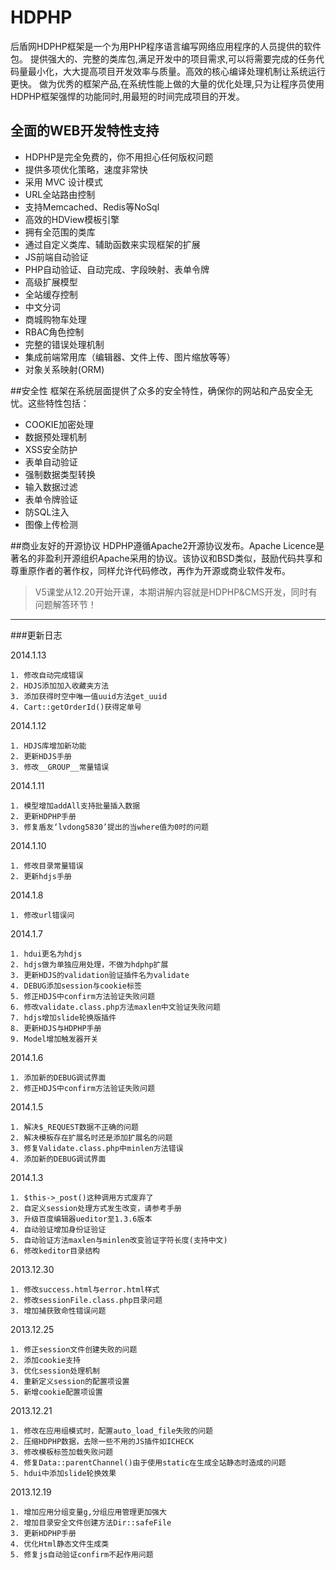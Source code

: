 
# HDPHP
后盾网HDPHP框架是一个为用PHP程序语言编写网络应用程序的人员提供的软件包。 提供强大的、完整的类库包,满足开发中的项目需求,可以将需要完成的任务代码量最小化，大大提高项目开发效率与质量。高效的核心编译处理机制让系统运行更快。
做为优秀的框架产品,在系统性能上做的大量的优化处理,只为让程序员使用HDPHP框架强悍的功能同时,用最短的时间完成项目的开发。


## 全面的WEB开发特性支持
* HDPHP是完全免费的，你不用担心任何版权问题
* 提供多项优化策略，速度非常快
* 采用 MVC 设计模式
* URL全站路由控制
* 支持Memcached、Redis等NoSql
* 高效的HDView模板引擎
* 拥有全范围的类库
* 通过自定义类库、辅助函数来实现框架的扩展
* JS前端自动验证
* PHP自动验证、自动完成、字段映射、表单令牌
* 高级扩展模型
* 全站缓存控制
* 中文分词
* 商城购物车处理
* RBAC角色控制
* 完整的错误处理机制
* 集成前端常用库（编辑器、文件上传、图片缩放等等）
* 对象关系映射(ORM)

##安全性
框架在系统层面提供了众多的安全特性，确保你的网站和产品安全无忧。这些特性包括：

* COOKIE加密处理
* 数据预处理机制
* XSS安全防护
* 表单自动验证
* 强制数据类型转换
* 输入数据过滤
* 表单令牌验证
* 防SQL注入
* 图像上传检测


##商业友好的开源协议
HDPHP遵循Apache2开源协议发布。Apache Licence是著名的非盈利开源组织Apache采用的协议。该协议和BSD类似，鼓励代码共享和尊重原作者的著作权，同样允许代码修改，再作为开源或商业软件发布。


> V5课堂从12.20开始开课，本期讲解内容就是HDPHP&CMS开发，同时有问题解答环节！
***

###更新日志

2014.1.13

```
1. 修改自动完成错误
2. HDJS添加加入收藏夹方法
3. 添加获得时空中唯一值uuid方法get_uuid
4. Cart::getOrderId()获得定单号
```

2014.1.12

```
1. HDJS库增加新功能
2. 更新HDJS手册
3. 修改__GROUP__常量错误
```

2014.1.11

```
1. 模型增加addAll支持批量插入数据
2. 更新HDPHP手册
3. 修复盾友‘lvdong5830’提出的当where值为0时的问题
```

2014.1.10

```
1. 修改目录常量错误
2. 更新hdjs手册
```

2014.1.8

```
1. 修改url错误问
```
2014.1.7

```
1. hdui更名为hdjs
2. hdjs做为单独应用处理，不做为hdphp扩展
3. 更新HDJS的validation验证插件名为validate
4. DEBUG添加session与cookie标签 
5. 修正HDJS中confirm方法验证失败问题
6. 修改validate.class.php方法maxlen中文验证失败问题
7. hdjs增加slide轮换版插件
8. 更新HDJS与HDPHP手册
9. Model增加触发器开关
```
2014.1.6

```
1. 添加新的DEBUG调试界面
2. 修正HDJS中confirm方法验证失败问题
```

2014.1.5

```
1. 解决$_REQUEST数据不正确的问题
2. 解决模板存在扩展名时还是添加扩展名的问题
3. 修复Validate.class.php中minlen方法错误
4. 添加新的DEBUG调试界面

```

2014.1.3

```
1. $this->_post()这种调用方式废弃了
2. 自定义session处理方式发生改变，请参考手册
3. 升级百度编辑器ueditor至1.3.6版本
4. 自动验证增加身份证验证
5. 自动验证方法maxlen与minlen改变验证字符长度(支持中文)
6. 修改keditor目录结构
```

2013.12.30

```
1. 修改success.html与error.html样式
2. 修改sessionFile.class.php目录问题
3. 增加捕获致命性错误问题
```

2013.12.25

```
1. 修正session文件创建失败的问题
2. 添加cookie支持
3. 优化session处理机制
4. 重新定义session的配置项设置
5. 新增cookie配置项设置
```
2013.12.21

```
1. 修改在应用组模式时，配置auto_load_file失败的问题
2. 压缩HDPHP数据，去除一些不用的JS插件如ICHECK
3. 修改模板标签加载失败问题
4. 修复Data::parentChannel()由于使用static在生成全站静态时造成的问题
5. hdui中添加slide轮换效果
```
2013.12.19

```
1. 增加应用分组变量g,分组应用管理更加强大
2. 增加目录安全文件创建方法Dir::safeFile
3. 更新HDPHP手册
4. 优化Html静态文件生成类
5. 修复js自动验证confirm不起作用问题
```

